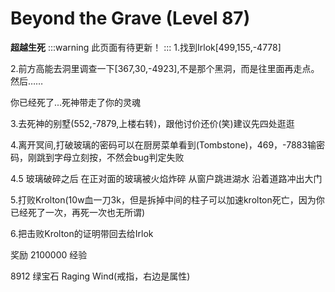 # Beyond the Grave (Level 87)
**超越生死**
:::warning 
此页面有待更新！
:::
1.找到Irlok[499,155,-4778]

2.前方高能去洞里调查一下[367,30,-4923],不是那个黑洞，而是往里面再走点。然后……

你已经死了...死神带走了你的灵魂

3.去死神的别墅(552,-7879,上楼右转)，跟他讨价还价(笑)建议先四处逛逛

4.离开冥间,打破玻璃的密码可以在厨房菜单看到(Tombstone)，469，-7883输密码，刚跳到字母立刻按，不然会bug判定失败

4.5 玻璃破碎之后  在正对面的玻璃被火焰炸碎  从窗户跳进湖水  沿着道路冲出大门

5.打败Krolton(10w血一刀3k，但是拆掉中间的柱子可以加速krolton死亡，因为你已经死了一次，再死一次也无所谓)

6.把击败Krolton的证明带回去给Irlok

奖励
2100000 经验

8912 绿宝石
Raging Wind(戒指，右边是属性)